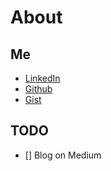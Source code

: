 # About

## Me

- [LinkedIn](http://www.linkedin.com/in/ryanmatthewsmith)
- [Github](http://www.github.com/rms1000watt)
- [Gist](http://gist.github.com/rms1000watt)

## TODO

- [] Blog on Medium